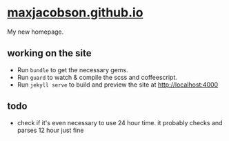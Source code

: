 # [maxjacobson.github.io](http://maxjacobson.github.io)

My new homepage.

## working on the site

* Run `bundle` to get the necessary gems.
* Run `guard` to watch & compile the scss and coffeescript.
* Run `jekyll serve` to build and preview the site at <http://localhost:4000>

## todo

* check if it's even necessary to use 24 hour time. it probably checks and parses 12 hour just fine
